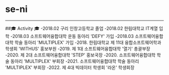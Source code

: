 # se-ni
___
##🎓 Activity 🎓
-2018.02 구리 인창고등학교 졸업
-2018.02 한림대학교 IT계열 입학
-2018.03 소프트웨어융합대학 운동 동아리 'DEFY' 가입
-2018.03 소프트웨어융합대학 학술 동아리 'MULTIPLEX' 가입
-2018. 한림대학교 제 11대 융합소프트웨어학과 학생회 'WITHUS' 홍보부원
-2019. 제 1대 소프트웨어융합대학 '열기' 총괄부장
-2020. 제 2대 소프트웨어융합대학 'STEP' 홍보국장
-2020. 소프트웨어융합대학 학술 동아리 'MULTIPLEX' 부회장
-2021. 소프트웨어융합대학 학술 동아리 'MULTIPLEX' 부회장
-2022. 제 4대 빅데이터 학생회 '라온' 학생회장
